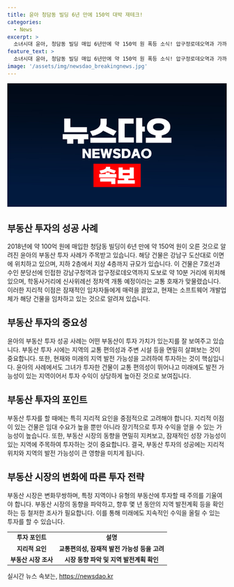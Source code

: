 ```yaml
---
title: 윤아 청담동 빌딩 6년 만에 150억 대박 재테크!
categories:
  - News
excerpt: >
  소녀시대 윤아, 청담동 빌딩 매입 6년만에 약 150억 원 폭등 소식! 압구정로데오역과 가까운 이 건물은 현재 약 250억 원으로 예상되고, 지하 2층~지상 4층으로 교통 호재로 평가받는다. 윤아는 개인 명의로 매입한 것으로 알려졌으며, 건물은 소프트웨어 개발업체에 임차돼 있다. 소녀시대 출신으로 활약 중인 윤아의 부동산 투자 소식이 화제다!
feature_text: >
  소녀시대 윤아, 청담동 빌딩 매입 6년만에 약 150억 원 폭등 소식! 압구정로데오역과 가까운 이 건물은 현재 약 250억 원으로 예상되고, 지하 2층~지상 4층으로 교통 호재로 평가받는다. 윤아는 개인 명의로 매입한 것으로 알려졌으며, 건물은 소프트웨어 개발업체에 임차돼 있다. 소녀시대 출신으로 활약 중인 윤아의 부동산 투자 소식이 화제다!
image: '/assets/img/newsdao_breakingnews.jpg'
---
```


<p><img src="/assets/img/newsdao_breakingnews.jpg" alt="firstkoreanews 속보" /></p>

<h2 data-ke-size="size26">부동산 투자의 성공 사례</h2>

<p data-ke-size="size16">2018년에 약 100억 원에 매입한 청담동 빌딩이 6년 만에 약 150억 원이 오른 것으로 알려진 윤아의 부동산 투자 사례가 주목받고 있습니다. 해당 건물은 강남구 도산대로 이면에 위치하고 있으며, 지하 2층에서 지상 4층까지 규모가 있습니다. 이 건물은 7호선과 수인 분당선에 인접한 강남구청역과 압구정로데오역까지 도보로 약 10분 거리에 위치해 있으며, 학동사거리에 신사위례선 정차역 개통 예정이라는 교통 호재가 맞물렸습니다. 이러한 지리적 이점은 잠재적인 임차자들에게 매력을 끌었고, 현재는 소프트웨어 개발업체가 해당 건물을 임차하고 있는 것으로 알려져 있습니다.</p>

<h2 data-ke-size="size26">부동산 투자의 중요성</h2>

<p data-ke-size="size16">윤아의 부동산 투자 성공 사례는 어떤 부동산이 투자 가치가 있는지를 잘 보여주고 있습니다. 부동산 투자 시에는 지역의 교통 편의성과 주변 시설 등을 면밀히 살펴보는 것이 중요합니다. 또한, 현재와 미래의 지역 발전 가능성을 고려하여 투자하는 것이 핵심입니다. 윤아의 사례에서도 그녀가 투자한 건물이 교통 편의성이 뛰어나고 미래에도 발전 가능성이 있는 지역이어서 투자 수익이 상당하게 높아진 것으로 보여집니다.</p>

<h2 data-ke-size="size26">부동산 투자의 포인트</h2>

<p data-ke-size="size16">부동산 투자를 할 때에는 특히 지리적 요인을 중점적으로 고려해야 합니다. 지리적 이점이 있는 건물은 임대 수요가 높을 뿐만 아니라 장기적으로 투자 수익을 얻을 수 있는 가능성이 높습니다. 또한, 부동산 시장의 동향을 면밀히 지켜보고, 잠재적인 성장 가능성이 있는 지역에 주목하여 투자하는 것이 중요합니다. 결국, 부동산 투자의 성공에는 지리적 위치와 지역의 발전 가능성이 큰 영향을 미치게 됩니다.</p>

<h2 data-ke-size="size26">부동산 시장의 변화에 따른 투자 전략</h2>

<p data-ke-size="size16">부동산 시장은 변화무쌍하며, 특정 지역이나 유형의 부동산에 투자할 때 주의를 기울여야 합니다. 부동산 시장의 동향을 파악하고, 향후 몇 년 동안의 지역 발전계획 등을 확인하는 등 철저한 조사가 필요합니다. 이를 통해 미래에도 지속적인 수익을 올릴 수 있는 투자를 할 수 있습니다.</p>

<table>
    <tr>
        <td style="text-align: center; height: 17px;"><b>투자 포인트</b></td>
        <td style="text-align: center; height: 17px;"><b>설명</b></td>
    </tr>
    <tr>
        <td style="text-align: center; height: 17px;"><b>지리적 요인</b></td>
        <td style="text-align: center; height: 17px;"><b>교통편의성, 잠재적 발전 가능성 등을 고려</b></td>
    </tr>
    <tr>
        <td style="text-align: center; height: 17px;"><b>부동산 시장 조사</b></td>
        <td style="text-align: center; height: 17px;"><b>시장 동향 파악 및 지역 발전계획 확인</b></td>
    </tr>
</table>
실시간 뉴스 속보는, <a href="https://newsdao.kr" rel="dofollow">https://newsdao.kr</a>


